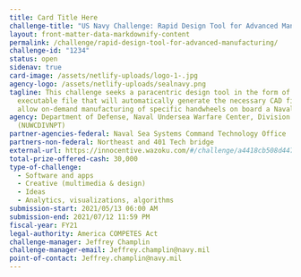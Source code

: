 ```yaml
---
title: Card Title Here
challenge-title: "US Navy Challenge: Rapid Design Tool for Advanced Manufacturing"
layout: front-matter-data-markdownify-content
permalink: /challenge/rapid-design-tool-for-advanced-manufacturing/
challenge-id: "1234"
status: open
sidenav: true
card-image: /assets/netlify-uploads/logo-1-.jpg
agency-logo: /assets/netlify-uploads/sealnavy.png
tagline: This challenge seeks a paracentric design tool in the form of an
  executable file that will automatically generate the necessary CAD files to
  allow on-demand manufacturing of specific handwheels on board a Naval ship.
agency: Department of Defense, Naval Undersea Warfare Center, Division Newport
  (NUWCDIVNPT)
partner-agencies-federal: Naval Sea Systems Command Technology Office
partners-non-federal: Northeast and 401 Tech bridge
external-url: https://innocentive.wazoku.com/#/challenge/a4418cb508d447d6b01fa1fae40a1bde
total-prize-offered-cash: 30,000
type-of-challenge:
  - Software and apps
  - Creative (multimedia & design)
  - Ideas
  - Analytics, visualizations, algorithms
submission-start: 2021/05/13 06:00 AM
submission-end: 2021/07/12 11:59 PM
fiscal-year: FY21
legal-authority: America COMPETES Act
challenge-manager: Jeffrey Champlin
challenge-manager-email: Jeffrey.champlin@navy.mil
point-of-contact: Jeffrey.champlin@navy.mil
---
```


